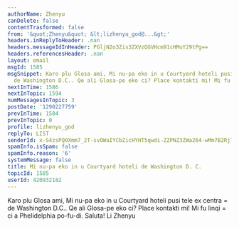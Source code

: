 ```yaml
---
authorName: Zhenyu
canDelete: false
contentTrasformed: false
from: '&quot;Zhenyu&quot; &lt;lizhenyu_god@...&gt;'
headers.inReplyToHeader: .nan
headers.messageIdInHeader: PGljN2o3Zis3ZXVzQGVHcm91cHMuY29tPg==
headers.referencesHeader: .nan
layout: email
msgId: 1585
msgSnippet: Karo plu Glosa ami, Mi nu-pa eko in u Courtyard hoteli pusi tele ex centra
  de Washington D.C.. Qe ali Glosa-pe eko ci? Place kontakti mi! Mi fu linqi ci a
nextInTime: 1586
nextInTopic: 1594
numMessagesInTopic: 3
postDate: '1290227759'
prevInTime: 1584
prevInTopic: 0
profile: lizhenyu_god
replyTo: LIST
senderId: x-S4zsPQ0Xmm7_2T-svOWaIYCbZicHYHT5qwdi-ZZPNZ3ZWa264-wMm7B2RjTd3shEnldHQNJlgY4UcKRcgkLi0vTE6R3Fo_OHg
spamInfo.isSpam: false
spamInfo.reason: '6'
systemMessage: false
title: Mi nu-pa eko in u Courtyard hoteli de Washington D. C.
topicId: 1585
userId: 420932182
---
```


Karo plu Glosa ami,
Mi nu-pa eko in u Courtyard hoteli pusi tele ex centra =
de Washington D.C.. Qe ali Glosa-pe eko ci? Place kontakti mi! Mi fu linqi =
ci a Phelidelphia po-fu-di.
Saluta!
Li Zhenyu


